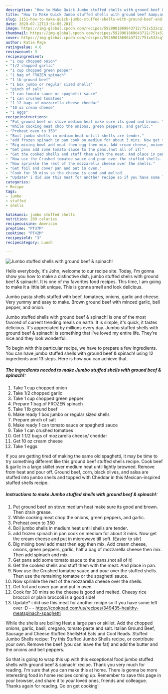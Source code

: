 ```yaml
---
description: "How to Make Quick Jumbo stuffed shells with ground beef &amp;amp; spinach!"
title: "How to Make Quick Jumbo stuffed shells with ground beef &amp;amp; spinach!"
slug: 1151-how-to-make-quick-jumbo-stuffed-shells-with-ground-beef-and-amp-spinach
date: 2020-07-12T13:54:05.201Z
image: https://img-global.cpcdn.com/recipes/5928901869043712/751x532cq70/jumbo-stuffed-shells-with-ground-beef-spinach-recipe-main-photo.jpg
thumbnail: https://img-global.cpcdn.com/recipes/5928901869043712/751x532cq70/jumbo-stuffed-shells-with-ground-beef-spinach-recipe-main-photo.jpg
cover: https://img-global.cpcdn.com/recipes/5928901869043712/751x532cq70/jumbo-stuffed-shells-with-ground-beef-spinach-recipe-main-photo.jpg
author: Katie Page
ratingvalue: 4.6
reviewcount: 9
recipeingredient:
- "1 cup chopped onion"
- "1/2 chopped garlic"
- "1 cup chopped green pepper"
- "1 bag of FROZEN spinach"
- "1 lb ground beef"
- "1 box jumbo or regular sized shells"
- "pinch of salt"
- "1 can tomato sauce or spaghetti sauce"
- "1 can crushed tomatoes"
- "1 12 bags of mozzarella cheese cheddar"
- "10 oz cream cheese"
- "1 eggs"
recipeinstructions:
- "Put ground beef on stove medium heat make sure its good and brown. Then drain grease."
- "While cooking meat chop the onions, green peppers, and garlic."
- "Preheat oven to 350"
- "Boil jumbo shells in medium heat untill shells are tender."
- "add frozen spinach in pan cook on medium for about 3 mins. Now get the cream cheese and put in microwave till soft. (Easier to stir)"
- "Big mixing bowl add meat then egg then mix. Add cream cheese, onions, green peppers, garlic, half a bag of mozzarella cheese then mix. Then add spinach and mix."
- "Get pans add some tomato sauce to the pans.(not all of it)"
- "Get the cooked shells and stuff them with the meat. And place in pan."
- "Now use the Crushed tomatoe sauce and pour over the stuffed shells. Then use the remaining tomatoe or the spaghetti sauce."
- "Now sprinkle the rest of the mozzarella cheese over the shells."
- "Get foil and cover pan and put in oven."
- "Cook for 30 mins so the cheese is good and melted.                                   Cheesy rice broccoli or plain broccoli is a good side!"
- "Update* i did use this meat for another recipe so if you have some left over :D  https://cookpad.com/us/recipes/349435-healthy-meatspinach-spaghetti"
categories:
- Recipe
tags:
- jumbo
- stuffed
- shells

katakunci: jumbo stuffed shells 
nutrition: 200 calories
recipecuisine: American
preptime: "PT37M"
cooktime: "PT42M"
recipeyield: "3"
recipecategory: Lunch

---
```



![Jumbo stuffed shells with ground beef &amp; spinach!](https://img-global.cpcdn.com/recipes/5928901869043712/751x532cq70/jumbo-stuffed-shells-with-ground-beef-spinach-recipe-main-photo.jpg)

Hello everybody, it's John, welcome to our recipe site. Today, I'm gonna show you how to make a distinctive dish, jumbo stuffed shells with ground beef &amp; spinach!. It is one of my favorites food recipes. This time, I am going to make it a little bit unique. This is gonna smell and look delicious.

Jumbo pasta shells stuffed with beef, tomatoes, onions, garlic and cheese. Very yummy and easy to make. Brown ground beef with minced garlic, bell pepper, and onion.

Jumbo stuffed shells with ground beef &amp; spinach! is one of the most favored of current trending meals on earth. It is simple, it's quick, it tastes delicious. It's appreciated by millions every day. Jumbo stuffed shells with ground beef &amp; spinach! is something that I've loved my entire life. They're nice and they look wonderful.


To begin with this particular recipe, we have to prepare a few ingredients. You can have jumbo stuffed shells with ground beef &amp; spinach! using 12 ingredients and 13 steps. Here is how you can achieve that.

<!--inarticleads1-->

##### The ingredients needed to make Jumbo stuffed shells with ground beef &amp; spinach!:

1. Take 1 cup chopped onion
1. Take 1/2 chopped garlic
1. Take 1 cup chopped green pepper
1. Prepare 1 bag of FROZEN spinach
1. Take 1 lb ground beef
1. Make ready 1 box jumbo or regular sized shells
1. Prepare pinch of salt
1. Make ready 1 can tomato sauce or spaghetti sauce
1. Take 1 can crushed tomatoes
1. Get 1 1/2 bags of mozzarella cheese/ cheddar
1. Get 10 oz cream cheese
1. Take 1 eggs


If you are getting tired of making the same old spaghetti, it may be time to try something different like this ground beef stuffed shells recipe. Cook beef &amp; garlic in a large skillet over medium heat until lightly browned. Remove from heat and pour off. Ground beef, corn, black olives, and salsa are stuffed into jumbo shells and topped with Cheddar in this Mexican-inspired stuffed shells recipe. 

<!--inarticleads2-->

##### Instructions to make Jumbo stuffed shells with ground beef &amp; spinach!:

1. Put ground beef on stove medium heat make sure its good and brown. Then drain grease.
1. While cooking meat chop the onions, green peppers, and garlic.
1. Preheat oven to 350
1. Boil jumbo shells in medium heat untill shells are tender.
1. add frozen spinach in pan cook on medium for about 3 mins. Now get the cream cheese and put in microwave till soft. (Easier to stir)
1. Big mixing bowl add meat then egg then mix. Add cream cheese, onions, green peppers, garlic, half a bag of mozzarella cheese then mix. Then add spinach and mix.
1. Get pans add some tomato sauce to the pans.(not all of it)
1. Get the cooked shells and stuff them with the meat. And place in pan.
1. Now use the Crushed tomatoe sauce and pour over the stuffed shells. Then use the remaining tomatoe or the spaghetti sauce.
1. Now sprinkle the rest of the mozzarella cheese over the shells.
1. Get foil and cover pan and put in oven.
1. Cook for 30 mins so the cheese is good and melted.                                   Cheesy rice broccoli or plain broccoli is a good side!
1. Update* i did use this meat for another recipe so if you have some left over :D -  - https://cookpad.com/us/recipes/349435-healthy-meatspinach-spaghetti


While the shells are boiling Heat a large pan or skillet. Add the chopped onions, garlic, basil, oregano, tomato paste and salt. Italian Ground Beef, Sausage and Cheese Stuffed ShellsHot Eats and Cool Reads. Stuffed Jumbo Shells recipe: Try this Stuffed Jumbo Shells recipe, or contribute your own. Remove the beef (you can leave the fat) and add the butter and the onions and bell peppers. 

So that is going to wrap this up with this exceptional food jumbo stuffed shells with ground beef &amp; spinach! recipe. Thank you very much for reading. I'm sure that you can make this at home. There is gonna be more interesting food in home recipes coming up. Remember to save this page in your browser, and share it to your loved ones, friends and colleague. Thanks again for reading. Go on get cooking!
